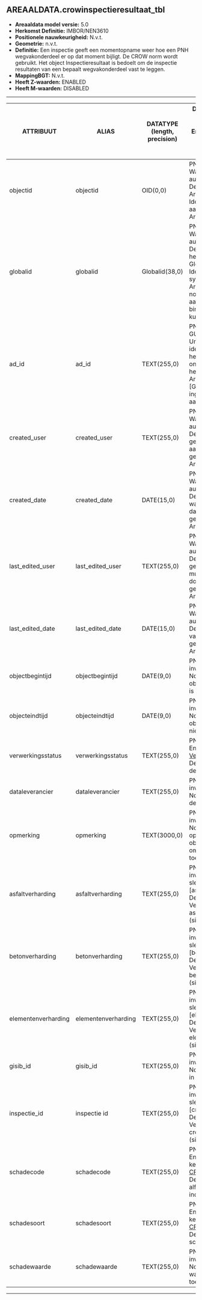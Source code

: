 ﻿## AREAALDATA.crowinspectieresultaat_tbl

* __Areaaldata model versie:__ 5.0
* __Herkomst Definitie:__ IMBOR/NEN3610
* __Positionele nauwkeurigheid:__ N.v.t.
* __Geometrie:__ n.v.t.
* __Definitie:__ Een inspectie geeft een momentopname weer hoe een PNH wegvakonderdeel er op dat moment bijligt. De CROW norm wordt gebruikt. Het object Inspectieresultaat is bedoelt om de inspectie resultaten van een bepaalt wegvakonderdeel vast te leggen.
* __MappingBGT:__ N.v.t.
* __Heeft Z-waarden:__ ENABLED
* __Heeft M-waarden:__ DISABLED

***

|__ATTRIBUUT__                             |__ALIAS__                                            |__DATATYPE (length, precision)__       |__DEFINITIE__ (Oorsprong; Superklasse; Attribuuttype; Enumeratie/Referentie; Verwijzende sleutel; Standaard waarde; Definitie)|
|------                                    |------                                               |------                                 |-----    |
|objectid                                  |objectid                                             |OID(0,0)                               |PNH; AREAALDATA; Waarde wordt automatisch bepaald; ; ; Default: None; Intern ArcGIS Identificatienummer, aangemaakt door ArcGIS.
|globalid                                  |globalid                                             |Globalid(38,0)                         |PNH; AREAALDATA; Waarde wordt automatisch bepaald; ; ; Default: None; Elk object heeft een unieke GlobalID (Global Unique Identifier). Dit is een systeemveld van de ArcGIS software welke noodzakelijk is om een aantal functionaliteiten binnen deze software te kunnen gebruiken.
|ad_id                                     |ad_id                                                |TEXT(255,0)                            |PNH; AREAALDATA; GUID; ; ; Default: None; Uniek identificatienummer voor het object dat onveranderlijk is zolang het object bestaat in Areaaldata: in format 'AD.[GUID]'. Dit moet worden ingevuld door de aannemer.
|created_user                              |created_user                                         |TEXT(255,0)                            |PNH; AREAALDATA; Waarde wordt automatisch bepaald; ; ; Default: None; Naam van gebruiker die de rij heeft aangemaakt, gegenereerd door ArcGIS.
|created_date                              |created_date                                         |DATE(15,0)                             |PNH; AREAALDATA; Waarde wordt automatisch bepaald; ; ; Default: None; Datum waarop de rij aan de database is toegevoegd, gegenereerd door ArcGIS.
|last_edited_user                          |last_edited_user                                     |TEXT(255,0)                            |PNH; AREAALDATA; Waarde wordt automatisch bepaald; ; ; Default: None; Naam van gebruiker die de laatste mutatie heeft doorgevoerd, gegenereerd door ArcGIS.
|last_edited_date                          |last_edited_date                                     |DATE(15,0)                             |PNH; AREAALDATA; Waarde wordt automatisch bepaald; ; ; Default: None; Datum van de laatste mutatie, gegenereerd door ArcGIS.
|objectbegintijd                           |objectbegintijd                                      |DATE(9,0)                              |PNH; AREAALDATA; Vrij invoerveld; ; ; Default: None; Datum waarop het object bij de bronhouder is ontstaan.
|objecteindtijd                            |objecteindtijd                                       |DATE(9,0)                              |PNH; AREAALDATA; Vrij invoerveld; ; ; Default: None; Datum waarop het object bij de bronhouder niet meer geldig is.
|verwerkingsstatus                         |verwerkingsstatus                                    |TEXT(255,0)                            |PNH; AREAALDATA; Enumeratie; keuzelijst [Verwerkingsstatus](../domeinen/Verwerkingsstatus.html); ; Default: None; Status van de gegevens.
|dataleverancier                           |dataleverancier                                      |TEXT(255,0)                            |PNH; AREAALDATA; Vrij invoerveld; ; ; Default: None; Leverancier van de data.
|opmerking                                 |opmerking                                            |TEXT(3000,0)                           |PNH; AREAALDATA; Vrij invoerveld; ; ; Default: None; Algemene opmerking voor het object, zoals een omschrijving of toelichting.
|asfaltverharding                          |asfaltverharding                                     |TEXT(255,0)                            |PNH; Areaaldata; Vrij invoerveld; ; Verwijzende sleutel naar [asfaltverharding_v]; Default: None; Verwijzende sleutel naar asfaltverharding_v (simpel)
|betonverharding                           |betonverharding                                      |TEXT(255,0)                            |PNH; Areaaldata; Vrij invoerveld; ; Verwijzende sleutel naar [betonverharding_v]; Default: None; Verwijzende sleutel naar betonverharding_v (simpel)
|elementenverharding                       |elementenverharding                                  |TEXT(255,0)                            |PNH; Areaaldata; Vrij invoerveld; ; Verwijzende sleutel naar [elementenverharding_v]; Default: None; Verwijzende sleutel naar elementenverharding_v (simpel)
|gisib_id                                  |gisib_id                                             |TEXT(255,0)                            |PNH; Areaaldata; Vrij invoerveld; ; ; Default: None; wordt aangemaakt in GISIB
|inspectie_id                              |inspectie id                                         |TEXT(255,0)                            |PNH; Areaaldata; Vrij invoerveld; ; Verwijzende sleutel naar [crowinspectie_tbl]; Default: None; Verwijzende sleutel naar crowinspectie_tbl (simpel)
|schadecode                                |schadecode                                           |TEXT(255,0)                            |PNH; Areaaldata; Enumeratie/Referentie; keuzelijst [CROWschadecode](../domeinen/CROWschadecode.html); ; Default: None; alfanumerieke waarde, indien van toepassing
|schadesoort                               |schadesoort                                          |TEXT(255,0)                            |PNH; Areaaldata; Enumeratie/Referentie; keuzelijst [CROWSchadesoorten](../domeinen/CROWSchadesoorten.html); ; Default: None; Soort schade opname
|schadewaarde                              |schadewaarde                                         |TEXT(255,0)                            |PNH; Areaaldata; Vrij invoerveld; ; ; Default: None; numerieke waarde, indien van toepassing

***

